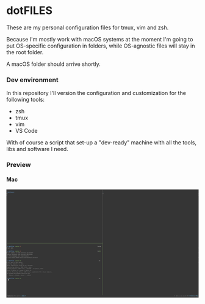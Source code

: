 # dotFILES

These are my personal configuration files for tmux, vim and zsh.

Because I'm mostly work with macOS systems at the moment I'm going to put OS-specific configuration in folders, while OS-agnostic files will stay in the root folder. 


A macOS folder should arrive shortly.


### Dev environment

In this repository I'll version the configuration and customization for the following tools:

- zsh
- tmux
- vim
- VS Code

With of course a script that set-up a "dev-ready" machine with all the tools, libs and software I need.


### Preview

#### Mac

![macos](./screenshot.png)